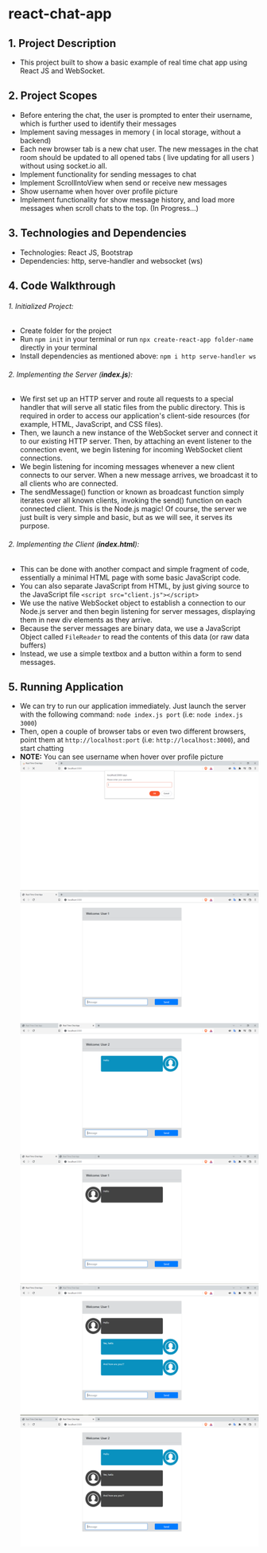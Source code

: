 # react-chat-app
## 1. Project Description
- This project built to show a basic example of real time chat app using React JS and WebSocket. 
## 2. Project Scopes
- Before entering the chat, the user is prompted to enter their username, which is further used to identify their messages
- Implement saving messages in memory ( in local storage, without a backend)
- Each new browser tab is a new chat user. The new messages in the chat room should be updated to all opened tabs ( live updating for all users ) without using socket.io all.
- Implement functionality for sending messages to chat
- Implement ScrollIntoView when send or receive new messages
- Show username when hover over profile picture
- Implement functionality for show message history, and load more messages when scroll chats to the top. (In Progress...)
## 3. Technologies and Dependencies
- Technologies: React JS, Bootstrap
- Dependencies: http, serve-handler and websocket (ws)
## 4. Code Walkthrough
###### 1. Initialized Project:
- Create folder for the project
- Run `npm init` in your terminal or run `npx create-react-app folder-name` directly in your terminal
- Install dependencies as mentioned above: `npm i http serve-handler ws`
###### 2. Implementing the Server (***index.js***):
- We first set up an HTTP server and route all requests to a special handler that will serve all static files from the public directory. This is required in order to access our application's client-side resources (for example, HTML, JavaScript, and CSS files).
- Then, we launch a new instance of the WebSocket server and connect it to our existing HTTP server. Then, by attaching an event listener to the connection event, we begin listening for incoming WebSocket client connections.
- We begin listening for incoming messages whenever a new client connects to our server. When a new message arrives, we broadcast it to all clients who are connected.
- The sendMessage() function or known as broadcast function simply iterates over all known clients, invoking the send() function on each connected client. This is the Node.js magic! Of course, the server we just built is very simple and basic, but as we will see, it serves its purpose.
###### 2. Implementing the Client (***index.html***):
- This can be done with another compact and simple fragment of code, essentially a minimal HTML page with some basic JavaScript code.
- You can also separate JavaScript from HTML, by just giving source to the JavaScript file `<script src="client.js"></script>`
- We use the native WebSocket object to establish a connection to our Node.js server and then begin listening for server messages, displaying them in new div elements as they arrive.
- Because the server messages are binary data, we use a JavaScript Object called `FileReader` to read the contents of this data (or raw data buffers)
- Instead, we use a simple textbox and a button within a form to send messages.
## 5. Running Application
- We can try to run our application immediately. Just launch the server with the following command: `node index.js port` (i.e: `node index.js 3000`)
- Then, open a couple of browser tabs or even two different browsers, point them at `http://localhost:port` (i.e: `http://localhost:3000`), and start chatting
- **NOTE:** You can see username when hover over profile picture
![](assets/1.PNG)
![](assets/2.PNG)
![](assets/3.PNG)
![](assets/4.PNG)
![](assets/5.PNG)
![](assets/6.PNG)
